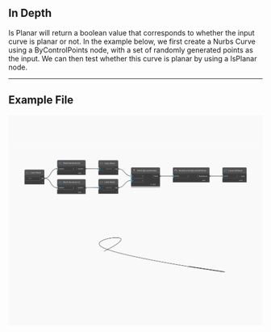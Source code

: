 ## In Depth
Is Planar will return a boolean value that corresponds to whether the input curve is planar or not. In the example below, we first create a Nurbs Curve using a ByControlPoints node, with a set of randomly generated points as the input. We can then test whether this curve is planar by using a IsPlanar node.
___
## Example File

![IsPlanar](./Autodesk.DesignScript.Geometry.Curve.IsPlanar_img.jpg)

